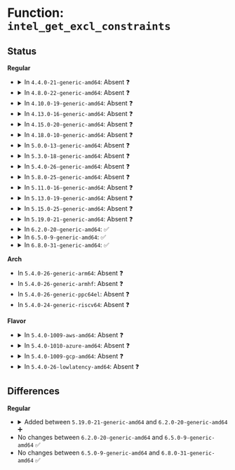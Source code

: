 # Function: <code>intel_get_excl_constraints</code>

## Status
<b>Regular</b>
<ul>
<li>
<details>
<summary>In <code>4.4.0-21-generic-amd64</code>: Absent ❓</summary>

```json
{
  "name": "intel_get_excl_constraints",
  "collision_type": "Unique Static",
  "inline_type": "Full",
  "funcs": [
    {
      "addr": 18446744071578893025,
      "name": "intel_get_excl_constraints",
      "external": false,
      "loc": "arch/x86/events/intel/core.c:2249",
      "file": "arch/x86/events/intel/core.c",
      "inline": "not declared, inlined",
      "caller_inline": [
        "arch/x86/events/intel/core.c:intel_get_event_constraints"
      ],
      "caller_func": []
    }
  ],
  "symbols": []
}
```
</details>
</li>
<li>
<details>
<summary>In <code>4.8.0-22-generic-amd64</code>: Absent ❓</summary>

```json
{
  "name": "intel_get_excl_constraints",
  "collision_type": "Unique Static",
  "inline_type": "Full",
  "funcs": [
    {
      "addr": 18446744071578893425,
      "name": "intel_get_excl_constraints",
      "external": false,
      "loc": "arch/x86/events/intel/core.c:2494",
      "file": "arch/x86/events/intel/core.c",
      "inline": "not declared, inlined",
      "caller_inline": [
        "arch/x86/events/intel/core.c:intel_get_event_constraints"
      ],
      "caller_func": []
    }
  ],
  "symbols": []
}
```
</details>
</li>
<li>
<details>
<summary>In <code>4.10.0-19-generic-amd64</code>: Absent ❓</summary>

```json
{
  "name": "intel_get_excl_constraints",
  "collision_type": "Unique Static",
  "inline_type": "Full",
  "funcs": [
    {
      "addr": 18446744071578893649,
      "name": "intel_get_excl_constraints",
      "external": false,
      "loc": "arch/x86/events/intel/core.c:2509",
      "file": "arch/x86/events/intel/core.c",
      "inline": "not declared, inlined",
      "caller_inline": [
        "arch/x86/events/intel/core.c:intel_get_event_constraints"
      ],
      "caller_func": []
    }
  ],
  "symbols": []
}
```
</details>
</li>
<li>
<details>
<summary>In <code>4.13.0-16-generic-amd64</code>: Absent ❓</summary>

```json
{
  "name": "intel_get_excl_constraints",
  "collision_type": "Unique Static",
  "inline_type": "Full",
  "funcs": [
    {
      "addr": 18446744071578893115,
      "name": "intel_get_excl_constraints",
      "external": false,
      "loc": "arch/x86/events/intel/core.c:2644",
      "file": "arch/x86/events/intel/core.c",
      "inline": "not declared, inlined",
      "caller_inline": [
        "arch/x86/events/intel/core.c:intel_get_event_constraints"
      ],
      "caller_func": []
    }
  ],
  "symbols": []
}
```
</details>
</li>
<li>
<details>
<summary>In <code>4.15.0-20-generic-amd64</code>: Absent ❓</summary>

```json
{
  "name": "intel_get_excl_constraints",
  "collision_type": "Unique Static",
  "inline_type": "Full",
  "funcs": [
    {
      "addr": 18446744071578894257,
      "name": "intel_get_excl_constraints",
      "external": false,
      "loc": "arch/x86/events/intel/core.c:2644",
      "file": "arch/x86/events/intel/core.c",
      "inline": "not declared, inlined",
      "caller_inline": [
        "arch/x86/events/intel/core.c:intel_get_event_constraints"
      ],
      "caller_func": []
    }
  ],
  "symbols": []
}
```
</details>
</li>
<li>
<details>
<summary>In <code>4.18.0-10-generic-amd64</code>: Absent ❓</summary>

```json
{
  "name": "intel_get_excl_constraints",
  "collision_type": "Unique Static",
  "inline_type": "Full",
  "funcs": [
    {
      "addr": 18446744071578896109,
      "name": "intel_get_excl_constraints",
      "external": false,
      "loc": "arch/x86/events/intel/core.c:2660",
      "file": "arch/x86/events/intel/core.c",
      "inline": "not declared, inlined",
      "caller_inline": [
        "arch/x86/events/intel/core.c:intel_get_event_constraints"
      ],
      "caller_func": []
    }
  ],
  "symbols": []
}
```
</details>
</li>
<li>
<details>
<summary>In <code>5.0.0-13-generic-amd64</code>: Absent ❓</summary>

```json
{
  "name": "intel_get_excl_constraints",
  "collision_type": "Unique Static",
  "inline_type": "Full",
  "funcs": [
    {
      "addr": 18446744071578896234,
      "name": "intel_get_excl_constraints",
      "external": false,
      "loc": "arch/x86/events/intel/core.c:2834",
      "file": "arch/x86/events/intel/core.c",
      "inline": "not declared, inlined",
      "caller_inline": [
        "arch/x86/events/intel/core.c:intel_get_event_constraints"
      ],
      "caller_func": []
    }
  ],
  "symbols": []
}
```
</details>
</li>
<li>
<details>
<summary>In <code>5.3.0-18-generic-amd64</code>: Absent ❓</summary>

```json
{
  "name": "intel_get_excl_constraints",
  "collision_type": "Unique Static",
  "inline_type": "Full",
  "funcs": [
    {
      "addr": 18446744071578898310,
      "name": "intel_get_excl_constraints",
      "external": false,
      "loc": "arch/x86/events/intel/core.c:2915",
      "file": "arch/x86/events/intel/core.c",
      "inline": "not declared, inlined",
      "caller_inline": [
        "arch/x86/events/intel/core.c:intel_get_event_constraints"
      ],
      "caller_func": []
    }
  ],
  "symbols": []
}
```
</details>
</li>
<li>
<details>
<summary>In <code>5.4.0-26-generic-amd64</code>: Absent ❓</summary>

```json
{
  "name": "intel_get_excl_constraints",
  "collision_type": "Unique Static",
  "inline_type": "Full",
  "funcs": [
    {
      "addr": 18446744071578899446,
      "name": "intel_get_excl_constraints",
      "external": false,
      "loc": "arch/x86/events/intel/core.c:2916",
      "file": "arch/x86/events/intel/core.c",
      "inline": "not declared, inlined",
      "caller_inline": [
        "arch/x86/events/intel/core.c:intel_get_event_constraints"
      ],
      "caller_func": []
    }
  ],
  "symbols": []
}
```
</details>
</li>
<li>
<details>
<summary>In <code>5.8.0-25-generic-amd64</code>: Absent ❓</summary>

```json
{
  "name": "intel_get_excl_constraints",
  "collision_type": "Unique Static",
  "inline_type": "Full",
  "funcs": [
    {
      "addr": 18446744071578904183,
      "name": "intel_get_excl_constraints",
      "external": false,
      "loc": "arch/x86/events/intel/core.c:2935",
      "file": "arch/x86/events/intel/core.c",
      "inline": "not declared, inlined",
      "caller_inline": [
        "arch/x86/events/intel/core.c:intel_get_event_constraints"
      ],
      "caller_func": []
    }
  ],
  "symbols": []
}
```
</details>
</li>
<li>
<details>
<summary>In <code>5.11.0-16-generic-amd64</code>: Absent ❓</summary>

```json
{
  "name": "intel_get_excl_constraints",
  "collision_type": "Unique Static",
  "inline_type": "Full",
  "funcs": [
    {
      "addr": 18446744071578901121,
      "name": "intel_get_excl_constraints",
      "external": false,
      "loc": "arch/x86/events/intel/core.c:3222",
      "file": "arch/x86/events/intel/core.c",
      "inline": "not declared, inlined",
      "caller_inline": [
        "arch/x86/events/intel/core.c:intel_get_event_constraints"
      ],
      "caller_func": []
    }
  ],
  "symbols": []
}
```
</details>
</li>
<li>
<details>
<summary>In <code>5.13.0-19-generic-amd64</code>: Absent ❓</summary>

```json
{
  "name": "intel_get_excl_constraints",
  "collision_type": "Unique Static",
  "inline_type": "Full",
  "funcs": [
    {
      "addr": 18446744071578910005,
      "name": "intel_get_excl_constraints",
      "external": false,
      "loc": "arch/x86/events/intel/core.c:3332",
      "file": "arch/x86/events/intel/core.c",
      "inline": "not declared, inlined",
      "caller_inline": [
        "arch/x86/events/intel/core.c:intel_get_event_constraints"
      ],
      "caller_func": []
    }
  ],
  "symbols": []
}
```
</details>
</li>
<li>
<details>
<summary>In <code>5.15.0-25-generic-amd64</code>: Absent ❓</summary>

```json
{
  "name": "intel_get_excl_constraints",
  "collision_type": "Unique Static",
  "inline_type": "Full",
  "funcs": [
    {
      "addr": 18446744071578912618,
      "name": "intel_get_excl_constraints",
      "external": false,
      "loc": "arch/x86/events/intel/core.c:3339",
      "file": "arch/x86/events/intel/core.c",
      "inline": "not declared, inlined",
      "caller_inline": [
        "arch/x86/events/intel/core.c:intel_get_event_constraints"
      ],
      "caller_func": []
    }
  ],
  "symbols": []
}
```
</details>
</li>
<li>
<details>
<summary>In <code>5.19.0-21-generic-amd64</code>: Absent ❓</summary>

```json
{
  "name": "intel_get_excl_constraints",
  "collision_type": "Unique Static",
  "inline_type": "Full",
  "funcs": [
    {
      "addr": 18446744071578918417,
      "name": "intel_get_excl_constraints",
      "external": false,
      "loc": "arch/x86/events/intel/core.c:3401",
      "file": "arch/x86/events/intel/core.c",
      "inline": "not declared, inlined",
      "caller_inline": [
        "arch/x86/events/intel/core.c:intel_get_event_constraints"
      ],
      "caller_func": []
    }
  ],
  "symbols": []
}
```
</details>
</li>
<li>
<details>
<summary>In <code>6.2.0-20-generic-amd64</code>: ✅</summary>

```c
struct event_constraint * intel_get_excl_constraints(struct cpu_hw_events * cpuc, struct perf_event * event, int idx, struct event_constraint * c)
```

```json
{
  "name": "intel_get_excl_constraints",
  "collision_type": "Unique Static",
  "inline_type": "No",
  "funcs": [
    {
      "addr": 18446744071578924432,
      "name": "intel_get_excl_constraints",
      "external": false,
      "loc": "arch/x86/events/intel/core.c:3474",
      "file": "arch/x86/events/intel/core.c",
      "inline": "seen, unknown",
      "caller_inline": [],
      "caller_func": [
        "arch/x86/events/intel/core.c:intel_get_event_constraints"
      ]
    }
  ],
  "symbols": [
    {
      "addr": 18446744071578924432,
      "name": "intel_get_excl_constraints",
      "section": ".text",
      "bind": "STB_LOCAL",
      "size": 620
    }
  ]
}
```
</details>
</li>
<li>
<details>
<summary>In <code>6.5.0-9-generic-amd64</code>: ✅</summary>

```c
struct event_constraint * intel_get_excl_constraints(struct cpu_hw_events * cpuc, struct perf_event * event, int idx, struct event_constraint * c)
```

```json
{
  "name": "intel_get_excl_constraints",
  "collision_type": "Unique Static",
  "inline_type": "No",
  "funcs": [
    {
      "addr": 18446744071578921792,
      "name": "intel_get_excl_constraints",
      "external": false,
      "loc": "arch/x86/events/intel/core.c:3492",
      "file": "arch/x86/events/intel/core.c",
      "inline": "seen, unknown",
      "caller_inline": [],
      "caller_func": [
        "arch/x86/events/intel/core.c:intel_get_event_constraints"
      ]
    }
  ],
  "symbols": [
    {
      "addr": 18446744071578921792,
      "name": "intel_get_excl_constraints",
      "section": ".text",
      "bind": "STB_LOCAL",
      "size": 620
    }
  ]
}
```
</details>
</li>
<li>
<details>
<summary>In <code>6.8.0-31-generic-amd64</code>: ✅</summary>

```c
struct event_constraint * intel_get_excl_constraints(struct cpu_hw_events * cpuc, struct perf_event * event, int idx, struct event_constraint * c)
```

```json
{
  "name": "intel_get_excl_constraints",
  "collision_type": "Unique Static",
  "inline_type": "No",
  "funcs": [
    {
      "addr": 18446744071578945472,
      "name": "intel_get_excl_constraints",
      "external": false,
      "loc": "arch/x86/events/intel/core.c:3500",
      "file": "arch/x86/events/intel/core.c",
      "inline": "seen, unknown",
      "caller_inline": [],
      "caller_func": [
        "arch/x86/events/intel/core.c:intel_get_event_constraints"
      ]
    }
  ],
  "symbols": [
    {
      "addr": 18446744071578945472,
      "name": "intel_get_excl_constraints",
      "section": ".text",
      "bind": "STB_LOCAL",
      "size": 620
    }
  ]
}
```
</details>
</li>
</ul>
<b>Arch</b>
<ul>
<li>
In <code>5.4.0-26-generic-arm64</code>: Absent ❓
</li>
<li>
In <code>5.4.0-26-generic-armhf</code>: Absent ❓
</li>
<li>
In <code>5.4.0-26-generic-ppc64el</code>: Absent ❓
</li>
<li>
In <code>5.4.0-24-generic-riscv64</code>: Absent ❓
</li>
</ul>
<b>Flavor</b>
<ul>
<li>
<details>
<summary>In <code>5.4.0-1009-aws-amd64</code>: Absent ❓</summary>

```json
{
  "name": "intel_get_excl_constraints",
  "collision_type": "Unique Static",
  "inline_type": "Full",
  "funcs": [
    {
      "addr": 18446744071578899446,
      "name": "intel_get_excl_constraints",
      "external": false,
      "loc": "arch/x86/events/intel/core.c:2916",
      "file": "arch/x86/events/intel/core.c",
      "inline": "not declared, inlined",
      "caller_inline": [
        "arch/x86/events/intel/core.c:intel_get_event_constraints"
      ],
      "caller_func": []
    }
  ],
  "symbols": []
}
```
</details>
</li>
<li>
<details>
<summary>In <code>5.4.0-1010-azure-amd64</code>: Absent ❓</summary>

```json
{
  "name": "intel_get_excl_constraints",
  "collision_type": "Unique Static",
  "inline_type": "Full",
  "funcs": [
    {
      "addr": 18446744071578893302,
      "name": "intel_get_excl_constraints",
      "external": false,
      "loc": "arch/x86/events/intel/core.c:2916",
      "file": "arch/x86/events/intel/core.c",
      "inline": "not declared, inlined",
      "caller_inline": [
        "arch/x86/events/intel/core.c:intel_get_event_constraints"
      ],
      "caller_func": []
    }
  ],
  "symbols": []
}
```
</details>
</li>
<li>
<details>
<summary>In <code>5.4.0-1009-gcp-amd64</code>: Absent ❓</summary>

```json
{
  "name": "intel_get_excl_constraints",
  "collision_type": "Unique Static",
  "inline_type": "Full",
  "funcs": [
    {
      "addr": 18446744071578899382,
      "name": "intel_get_excl_constraints",
      "external": false,
      "loc": "arch/x86/events/intel/core.c:2916",
      "file": "arch/x86/events/intel/core.c",
      "inline": "not declared, inlined",
      "caller_inline": [
        "arch/x86/events/intel/core.c:intel_get_event_constraints"
      ],
      "caller_func": []
    }
  ],
  "symbols": []
}
```
</details>
</li>
<li>
<details>
<summary>In <code>5.4.0-26-lowlatency-amd64</code>: Absent ❓</summary>

```json
{
  "name": "intel_get_excl_constraints",
  "collision_type": "Unique Static",
  "inline_type": "Full",
  "funcs": [
    {
      "addr": 18446744071578899942,
      "name": "intel_get_excl_constraints",
      "external": false,
      "loc": "arch/x86/events/intel/core.c:2916",
      "file": "arch/x86/events/intel/core.c",
      "inline": "not declared, inlined",
      "caller_inline": [
        "arch/x86/events/intel/core.c:intel_get_event_constraints"
      ],
      "caller_func": []
    }
  ],
  "symbols": []
}
```
</details>
</li>
</ul>

## Differences
<b>Regular</b>
<ul>
<li>
<details>
<summary>Added between <code>5.19.0-21-generic-amd64</code> and <code>6.2.0-20-generic-amd64</code> ➕</summary>

```c
struct event_constraint * intel_get_excl_constraints(struct cpu_hw_events * cpuc, struct perf_event * event, int idx, struct event_constraint * c)
```
</details>
</li>
<li>
No changes between <code>6.2.0-20-generic-amd64</code> and <code>6.5.0-9-generic-amd64</code> ✅
</li>
<li>
No changes between <code>6.5.0-9-generic-amd64</code> and <code>6.8.0-31-generic-amd64</code> ✅
</li>
</ul>
